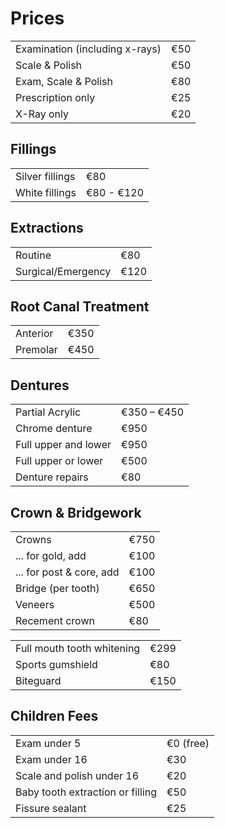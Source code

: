 # Prices

|                                   |             |
|-----------------------------------|-------------|
| Examination (including x-rays)    | €50         |
| Scale & Polish                    | €50         |
| Exam, Scale & Polish              | €80         |
| Prescription only                 | €25         |
| X-Ray only                        | €20         |

## Fillings

|                                   |             |
|-----------------------------------|-------------|
| Silver fillings                   | €80         |
| White fillings                    | €80 - €120  |

## Extractions

|                                   |             |
|-----------------------------------|-------------|
| Routine                           | €80         |
| Surgical/Emergency                | €120        |

## Root Canal Treatment

|                                   |             |
|-----------------------------------|-------------|
| Anterior                          | €350        |
| Premolar                          | €450        |

## Dentures

|                                   |             |
|-----------------------------------|-------------|
| Partial Acrylic                   | €350 – €450 |
| Chrome denture                    | €950        |
| Full upper and lower              | €950        |
| Full upper or lower               | €500        |
| Denture repairs                   | €80         |

## Crown & Bridgework

|                                   |             |
|-----------------------------------|-------------|
| Crowns                            | €750        |
| ... for gold, add                 | €100        |
| ... for post & core, add          | €100        |
| Bridge (per tooth)                | €650        |
| Veneers                           | €500        |
| Recement crown                    | €80         |

|                                   |             |
|-----------------------------------|-------------|
| Full mouth tooth whitening        | €299        |
| Sports gumshield                  | €80         |
| Biteguard                         | €150        |

## Children Fees

|                                   |             |
|-----------------------------------|-------------|
| Exam under 5                      | €0 (free)   |
| Exam under 16                     | €30         |
| Scale and polish under 16         | €20         |
| Baby tooth extraction or filling  | €50         |
| Fissure sealant                   | €25         |
